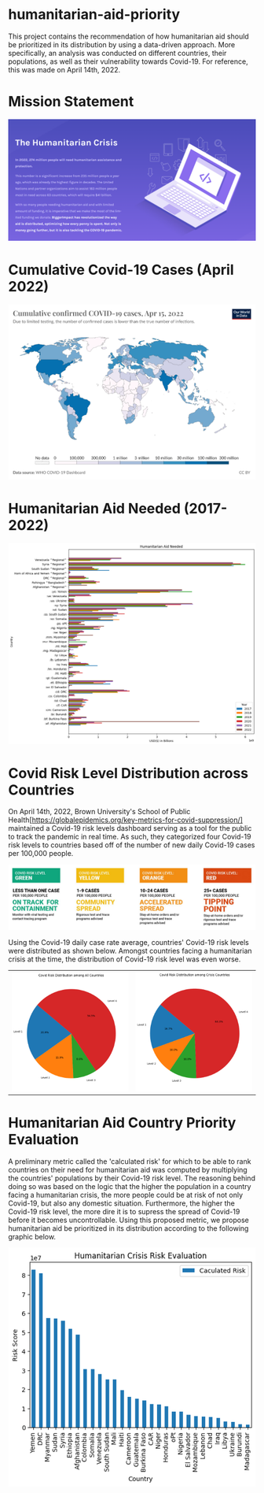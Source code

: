 # humanitarian-aid-priority
This project contains the recommendation of how humanitarian aid should be prioritized in its distribution by using a data-driven approach. More specifically, an analysis was conducted on different countries, their populations, as well as their vulnerability towards Covid-19. For reference, this was made on April 14th, 2022.

# Mission Statement

<p align="center">
  <img src="figures/website_homepage.png" alt="Website_Home_Page">
</p>

# Cumulative Covid-19 Cases (April 2022)

<p align="center">
  <img src="figures/coronavirus_cumulative_cases.png" alt="Coronavirus_Cumulative_Cases">
</p>

# Humanitarian Aid Needed (2017-2022)

<p align="center">
  <img src="figures/humanitarian_aid_needed.png" alt="Humanitarian_Aid_Needed">
</p>

# Covid Risk Level Distribution across Countries

On April 14th, 2022, Brown University's School of Public Health[https://globalepidemics.org/key-metrics-for-covid-suppression/] maintained a Covid-19 risk levels dashboard serving as a tool for the public to track the pandemic in real time. As such, they categorized four Covid-19 risk levels to countries based off of the number of new daily Covid-19 cases per 100,000 people.

<p align="center">
  <img src="figures/covid_risk_levels.png" alt="Covid_Risk_Level_Framework">
</p>

Using the Covid-19 daily case rate average, countries' Covid-19 risk levels were distributed as shown below. Amongst countries facing a humanitarian crisis at the time, the distribution of Covid-19 risk level was even worse.

<table>
  <tr>
    <td>
      <img src="figures/country_covid_risk_distribution.png" alt="Country_Covid_Risk_Distribution" style="width: 300px;"/>
    </td>
    <td>
      <img src="figures/crisis_country_covid_risk_distribution.png" alt="Crisis_Country_Covid_Risk_Distribution" style="width: 300px;"/>
    </td>
  </tr>
</table>

# Humanitarian Aid Country Priority Evaluation

A preliminary metric called the 'calculated risk' for which to be able to rank countries on their need for humanitarian aid was computed by multiplying the countries' populations  by their Covid-19 risk level. The reasoning behind doing so was based on the logic that the higher the population in a country facing a humanitarian crisis, the more people could be at risk of not only Covid-19, but also any domestic situation. Furthermore, the higher the Covid-19 risk level, the more dire it is to supress the spread of Covid-19 before it becomes uncontrollable. Using this proposed metric, we propose humanitarian aid be prioritized in its distribution according to the following graphic below.

<p align="center">
  <img src="figures/humanitarian_crisis_risk_evaluation.png" alt="Humanitarian_Crisis_Risk_Evaluation">
</p>
